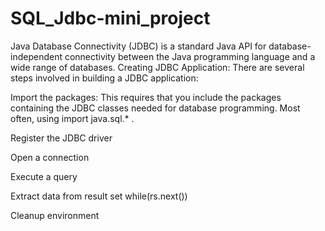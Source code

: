 # SQL_Jdbc-mini_project
Java Database Connectivity (JDBC) is a standard Java API for database-independent
connectivity between the Java programming language and a wide range of databases. 
Creating JDBC Application:
There are several steps involved in building a JDBC application:
<!--  -->
Import the packages:
This requires that you include the packages containing the JDBC classes needed for 
database programming. Most often, using import java.sql.* .
<!--  -->
Register the JDBC driver
<!--  -->
Open a connection
<!--  -->
Execute a query
<!--  -->
Extract data from result set while(rs.next())
<!--  -->
Clean­up environment 
